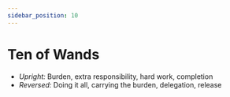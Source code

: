 ```yaml
---
sidebar_position: 10
---
```


# Ten of Wands

- *Upright:* Burden, extra responsibility, hard work, completion
- *Reversed:* Doing it all, carrying the burden, delegation, release